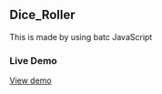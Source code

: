 ## Dice_Roller
This is made by using batc JavaScript
### Live Demo
[View demo](https://raviteja-01.github.io/Dice_Roller/)
